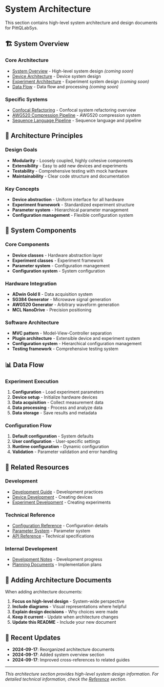 # System Architecture

This section contains high-level system architecture and design documents for PittQLabSys.

## 🏗️ System Overview

### Core Architecture
- [System Overview](system-overview.md) - High-level system design *(coming soon)*
- [Device Architecture](device-architecture.md) - Device system design
- [Experiment Architecture](experiment-architecture.md) - Experiment system design *(coming soon)*
- [Data Flow](data-flow.md) - Data flow and processing *(coming soon)*

### Specific Systems
- [Confocal Refactoring](confocal-refactoring.md) - Confocal system refactoring overview
- [AWG520 Compression Pipeline](awg520-compression-pipeline.md) - AWG520 compression system
- [Sequence Language Pipeline](sequence-language-pipeline.md) - Sequence language and pipeline

## 🎯 Architecture Principles

### Design Goals
- **Modularity** - Loosely coupled, highly cohesive components
- **Extensibility** - Easy to add new devices and experiments
- **Testability** - Comprehensive testing with mock hardware
- **Maintainability** - Clear code structure and documentation

### Key Concepts
- **Device abstraction** - Uniform interface for all hardware
- **Experiment framework** - Standardized experiment structure
- **Parameter system** - Hierarchical parameter management
- **Configuration management** - Flexible configuration system

## 🔧 System Components

### Core Components
- **Device classes** - Hardware abstraction layer
- **Experiment classes** - Experiment framework
- **Parameter system** - Configuration management
- **Configuration system** - System configuration

### Hardware Integration
- **ADwin Gold II** - Data acquisition system
- **SG384 Generator** - Microwave signal generation
- **AWG520 Generator** - Arbitrary waveform generation
- **MCL NanoDrive** - Precision positioning

### Software Architecture
- **MVC pattern** - Model-View-Controller separation
- **Plugin architecture** - Extensible device and experiment system
- **Configuration system** - Hierarchical configuration management
- **Testing framework** - Comprehensive testing system

## 📊 Data Flow

### Experiment Execution
1. **Configuration** - Load experiment parameters
2. **Device setup** - Initialize hardware devices
3. **Data acquisition** - Collect measurement data
4. **Data processing** - Process and analyze data
5. **Data storage** - Save results and metadata

### Configuration Flow
1. **Default configuration** - System defaults
2. **User configuration** - User-specific settings
3. **Runtime configuration** - Dynamic configuration
4. **Validation** - Parameter validation and error handling

## 🔗 Related Resources

### Development
- [Development Guide](../guides/development/development-guide.md) - Development practices
- [Device Development](../guides/development/device-development.md) - Creating devices
- [Experiment Development](../guides/development/experiment-development.md) - Creating experiments

### Technical Reference
- [Configuration Reference](../reference/configuration.md) - Configuration details
- [Parameter System](../reference/parameter-class-analysis.md) - Parameter system
- [API Reference](../reference/) - Technical specifications

### Internal Development
- [Development Notes](../internal/development/) - Development progress
- [Planning Documents](../internal/planning/) - Implementation plans

## 📝 Adding Architecture Documents

When adding architecture documents:

1. **Focus on high-level design** - System-wide perspective
2. **Include diagrams** - Visual representations where helpful
3. **Explain design decisions** - Why choices were made
4. **Keep it current** - Update when architecture changes
5. **Update this README** - Include your new document

## 🔄 Recent Updates

- **2024-09-17**: Reorganized architecture documents
- **2024-09-17**: Added system overview section
- **2024-09-17**: Improved cross-references to related guides

---

*This architecture section provides high-level system design information. For detailed technical information, check the [Reference](../reference/) section.*
